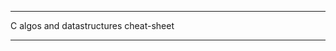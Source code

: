 ****************************************

C algos and datastructures cheat-sheet

****************************************


